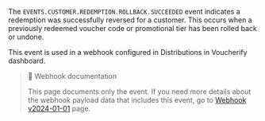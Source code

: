 The `EVENTS.CUSTOMER.REDEMPTION.ROLLBACK.SUCCEEDED` event indicates a redemption was successfully reversed for a customer. This occurs when a previously redeemed voucher code or promotional tier has been rolled back or undone.

This event is used in a webhook configured in Distributions in Voucherify dashboard.

> 📘 Webhook documentation
>
> This page documents only the event. If you need more details about the webhook payload data that includes this event, go to [Webhook v2024-01-01](ref:introduction-to-webhooks "Introduction to webhooks v2024-01-01") page.